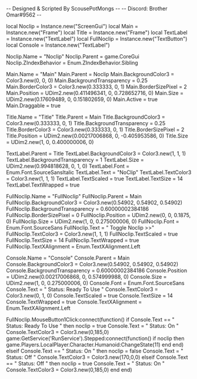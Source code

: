 -- Designed & Scripted By ScousePotMongs --
-- Discord: Brother Omar#9562 --

local Noclip = Instance.new("ScreenGui")
local Main = Instance.new("Frame")
local Title = Instance.new("Frame")
local TextLabel = Instance.new("TextLabel")
local FullNoclip = Instance.new("TextButton")
local Console = Instance.new("TextLabel")
 
Noclip.Name = "Noclip"
Noclip.Parent = game.CoreGui
Noclip.ZIndexBehavior = Enum.ZIndexBehavior.Sibling

Main.Name = "Main"
Main.Parent = Noclip
Main.BackgroundColor3 = Color3.new(0, 0, 0)
Main.BackgroundTransparency = 0.25
Main.BorderColor3 = Color3.new(0.333333, 0, 1)
Main.BorderSizePixel = 2
Main.Position = UDim2.new(0.411496341, 0, 0.728652716, 0)
Main.Size = UDim2.new(0.17609489, 0, 0.151802659, 0)
Main.Active = true
Main.Draggable = true

Title.Name = "Title"
Title.Parent = Main
Title.BackgroundColor3 = Color3.new(0.333333, 0, 1)
Title.BackgroundTransparency = 0.25
Title.BorderColor3 = Color3.new(0.333333, 0, 1)
Title.BorderSizePixel = 2
Title.Position = UDim2.new(0.00217006868, 0, -0.405953586, 0)
Title.Size = UDim2.new(1, 0, 0.400000006, 0)

TextLabel.Parent = Title
TextLabel.BackgroundColor3 = Color3.new(1, 1, 1)
TextLabel.BackgroundTransparency = 1
TextLabel.Size = UDim2.new(0.994818628, 0, 1, 0)
TextLabel.Font = Enum.Font.SourceSansItalic
TextLabel.Text = "NoClip"
TextLabel.TextColor3 = Color3.new(1, 1, 1)
TextLabel.TextScaled = true
TextLabel.TextSize = 14
TextLabel.TextWrapped = true

FullNoclip.Name = "FullNoclip"
FullNoclip.Parent = Main
FullNoclip.BackgroundColor3 = Color3.new(0.54902, 0.54902, 0.54902)
FullNoclip.BackgroundTransparency = 0.60000002384186
FullNoclip.BorderSizePixel = 0
FullNoclip.Position = UDim2.new(0, 0, 0.1875, 0)
FullNoclip.Size = UDim2.new(1, 0, 0.275000006, 0)
FullNoclip.Font = Enum.Font.SourceSans
FullNoclip.Text = "   Toggle Noclip                                                  >>"
FullNoclip.TextColor3 = Color3.new(1, 1, 1)
FullNoclip.TextScaled = true
FullNoclip.TextSize = 14
FullNoclip.TextWrapped = true
FullNoclip.TextXAlignment = Enum.TextXAlignment.Left

Console.Name = "Console"
Console.Parent = Main
Console.BackgroundColor3 = Color3.new(0.54902, 0.54902, 0.54902)
Console.BackgroundTransparency = 0.60000002384186
Console.Position = UDim2.new(0.00217006868, 0, 0.574999988, 0)
Console.Size = UDim2.new(1, 0, 0.275000006, 0)
Console.Font = Enum.Font.SourceSans
Console.Text = "   Status: Ready To Use "
Console.TextColor3 = Color3.new(0, 1, 0)
Console.TextScaled = true
Console.TextSize = 14
Console.TextWrapped = true
Console.TextXAlignment = Enum.TextXAlignment.Left

FullNoclip.MouseButton1Click:connect(function()
if Console.Text == "   Status: Ready To Use " then 
noclip = true 
Console.Text = "   Status: On "
        Console.TextColor3 = Color3.new(0,185,0)
game:GetService('RunService').Stepped:connect(function()
if noclip then
game.Players.LocalPlayer.Character.Humanoid:ChangeState(11)
		         end
        end)
    elseif Console.Text == "   Status: On " then
        noclip = false
        Console.Text = "   Status: Off "
        Console.TextColor3 = Color3.new(170,0,0)
elseif Console.Text == "   Status: Off " then 
	noclip = true 
Console.Text = "   Status: On "
        Console.TextColor3 = Color3.new(0,185,0)
    end
end)
